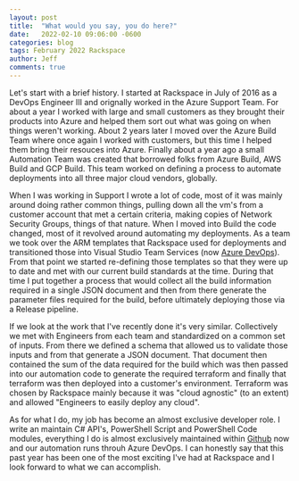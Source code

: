 ```yaml
---
layout: post
title:  "What would you say, you do here?"
date:   2022-02-10 09:06:00 -0600
categories: blog
tags: February 2022 Rackspace
author: Jeff
comments: true
---
```

Let's start with a brief history. I started at Rackspace in July of 2016 as a DevOps Engineer III and orignally worked in the Azure Support Team. For about a year I worked with large and small customers as they brought their products into Azure and helped them sort out what was going on when things weren't working. About 2 years later I moved over the Azure Build Team where once again I worked with customers, but this time I helped them bring their resouces into Azure. Finally about a year ago a small Automation Team was created that borrowed folks from Azure Build, AWS Build and GCP Build. This team worked on defining a process to automate deployments into all three major cloud vendors, globally.

When I was working in Support I wrote a lot of code, most of it was mainly around doing rather common things, pulling down all the vm's from a customer account that met a certain criteria, making copies of Network Security Groups, things of that nature. When I moved into Build the code changed, most of it revolved around automating my deployments. As a team we took over the ARM templates that Rackspace used for deployments and transitioned those into Visual Studio Team Services (now [Azure DevOps](https://dev.azure.com)). From that point we started re-defining those templates so that they were up to date and met with our current build standards at the time. During that time I put together a process that would collect all the build information required in a single JSON document and then from there generate the parameter files required for the build, before ultimately deploying those via a Release pipeline.

If we look at the work that I've recently done it's very similar. Collectively we met with Engineers from each team and standardized on a common set of inputs. From there we defined a schema that allowed us to validate those inputs and from that generate a JSON document. That document then contained the sum of the data required for the build which was then passed into our automation code to generate the required terraform and finally that terraform was then deployed into a customer's environment. Terraform was chosen by Rackspace mainly because it was "cloud agnostic" (to an extent) and allowed "Engineers to easily deploy any cloud".

As for what I do, my job has become an almost exclusive developer role. I write an maintain C# API's, PowerShell Script and PowerShell Code modules, everything I do is almost exclusively maintained within [Github](https://github.com) now and our automation runs throuh Azure DevOps. I can honestly say that this past year has been one of the most exciting I've had at Rackspace and I look forward to what we can accomplish.
